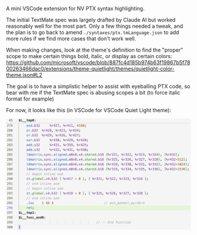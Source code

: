 A mini VSCode extension for NV PTX syntax highlighting.

The initial TextMate spec was largely drafted by Claude AI but worked reasonably well for the most part. Only a few things needed a tweak, and the plan
is to go back to amend `./syntaxes/ptx.tmLanguage.json` to add more rules if we find more cases that don't work well.

When making changes, look at the theme's definition to find the "proper" scope to make certain things bold, italic, or display as certain colors: https://github.com/microsoft/vscode/blob/887fc4d185b974b63f19867b5f7800263466dac0/extensions/theme-quietlight/themes/quietlight-color-theme.json#L2

The goal is to have a simplistic helper to assist with eyeballing PTX code, so bear with me if the TextMate spec is abusing scopes a bit (to force italic format for example)

For now, it looks like this (in VSCode for VSCode Quiet Light theme):

![](./demo.png)
